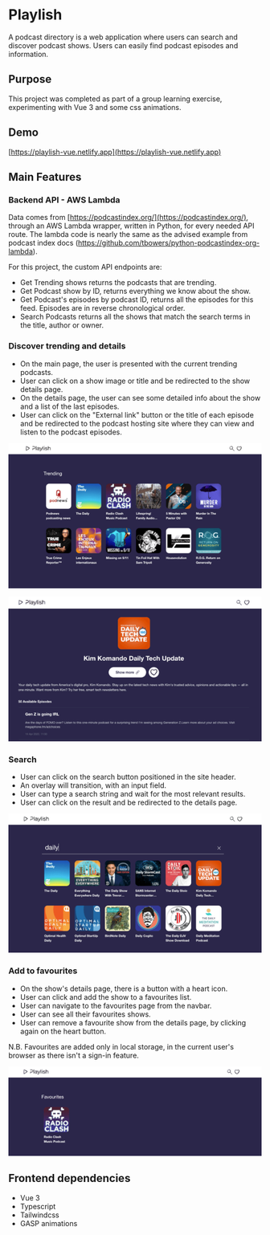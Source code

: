 # Playlish

A podcast directory is a web application where users can search and discover podcast shows. Users can easily find podcast episodes and information.

## Purpose

This project was completed as part of a group learning exercise, experimenting with Vue 3 and some css animations.

## Demo

[https://playlish-vue.netlify.app](https://playlish-vue.netlify.app)

## Main Features

### Backend API - AWS Lambda
Data comes from [https://podcastindex.org/](https://podcastindex.org/), through an AWS Lambda wrapper, written in Python, for every needed API route.
The lambda code is nearly the same as the advised example from podcast index docs (https://github.com/tbowers/python-podcastindex-org-lambda).

For this project, the custom API endpoints are:
- Get Trending shows returns the podcasts that are trending.
- Get Podcast show by ID, returns everything we know about the show.
- Get Podcast's episodes by podcast ID, returns all the episodes for this feed. Episodes are in reverse chronological order.
- Search Podcasts returns all the shows that match the search terms in the title, author or owner.

### Discover trending and details
- On the main page, the user is presented with the current trending podcasts.
- User can click on a show image or title and be redirected to the show details page.
- On the details page, the user can see some detailed info about the show and a list of the last episodes.
- User can click on the "External link" button or the title of each episode and be redirected to the podcast hosting site where they can view and listen to the podcast episodes.

![Main page - Discover](https://raw.githubusercontent.com/ionchi/playlish/main/public/demo/discover.png)

![Details](https://raw.githubusercontent.com/ionchi/playlish/main/public/demo/details.png)

### Search
- User can click on the search button positioned in the site header.
- An overlay will transition, with an input field.
- User can type a search string and wait for the most relevant results.
- User can click on the result and be redirected to the details page.

![Search](https://raw.githubusercontent.com/ionchi/playlish/main/public/demo/search.png)

### Add to favourites
- On the show's details page, there is a button with a heart icon.
- User can click and add the show to a favourites list.
- User can navigate to the favourites page from the navbar.
- User can see all their favourites shows.
- User can remove a favourite show from the details page, by clicking again on the heart button.

N.B. Favourites are added only in local storage, in the current user's browser as there isn't a sign-in feature.

![Favourites](https://raw.githubusercontent.com/ionchi/playlish/main/public/demo/favourites.png)

## Frontend dependencies

- Vue 3
- Typescript
- Tailwindcss
- GASP animations

